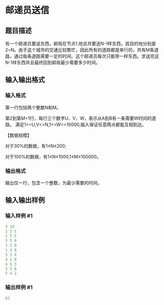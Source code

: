 # 邮递员送信

## 题目描述

有一个邮递员要送东西，邮局在节点1.他总共要送N-1样东西，其目的地分别是2~N。由于这个城市的交通比较繁忙，因此所有的道路都是单行的，共有M条道路，通过每条道路需要一定的时间。这个邮递员每次只能带一样东西。求送完这N-1样东西并且最终回到邮局最少需要多少时间。

## 输入输出格式

### 输入格式

第一行包括两个整数N和M。

第2到第M+1行，每行三个数字U、V、W，表示从A到B有一条需要W时间的道路。 满足1<=U,V<=N,1<=W<=10000,输入保证任意两点都能互相到达。

【数据规模】

对于30%的数据，有1≤N≤200;

对于100%的数据，有1≤N≤1000,1≤M≤100000。

### 输出格式

输出仅一行，包含一个整数，为最少需要的时间。

## 输入输出样例

### 输入样例 #1

```cpp
5 10
2 3 5
1 5 5
3 5 6
1 2 8
1 3 8
5 3 4
4 1 8
4 5 3
3 5 6
5 4 2
```


### 输出样例 #1

```cpp
83
```


